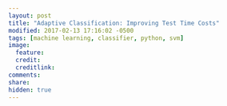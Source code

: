 ```yaml
---
layout: post
title: "Adaptive Classification: Improving Test Time Costs"
modified: 2017-02-13 17:16:02 -0500
tags: [machine learning, classifier, python, svm]
image:
  feature: 
  credit: 
  creditlink: 
comments: 
share: 
hidden: true
---
```


